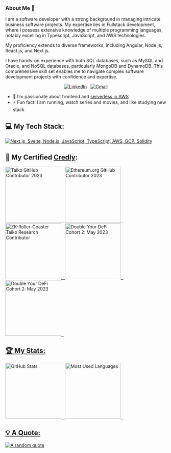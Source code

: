 ### About Me 👋

I am a software developer with a strong background in managing intricate business software projects. My expertise lies in Fullstack development, where I possess extensive knowledge of multiple programming languages, notably excelling in Typescript, JavaScript, and AWS technologies. 

My proficiency extends to diverse frameworks, including Angular, Node.js, React.js, and Next js. 

I have hands-on experience with both SQL databases, such as MySQL and Oracle, and NoSQL databases, particularly MongoDB and DynamoDB. This comprehensive skill set enables me to navigate complex software development projects with confidence and expertise.

<div align="center">
  
[![LinkedIn](https://skillicons.dev/icons?i=linkedin)](https://www.linkedin.com/in/brahian-stiven-zapata-nuñez-00234468/) &nbsp;
[![Gmail](https://skillicons.dev/icons?i=gmail)](mailto:brahian.zapata@gmail.com?subject=Hello%20Brahian,%20From%20Github)

</div>

<!--
- 🔭 I’m currently working at [P33R Finance](https://www.linkedin.com/company/p33r-finance/) 
-->
- 🌱 I’m passionate about frontend and [serverless in AWS](https://aws.amazon.com/serverless/)
- ⚡ Fun fact: I am running, watch series and movies, and like studying new stack


## 💻 My Tech Stack:

[![Next.js, Svelte, Node.js, JavaScript, TypeScript, AWS, GCP, Solidity](https://skillicons.dev/icons?i=next,svelte,nodejs,js,ts,aws,gcp,solidity)](https://skillicons.dev)

## 🤝 My Certified [Credly](https://www.credly.com/users/brahian-stiven-zapata-nunez/badges):

<p>
    <a target="_blank"href="https://www.credly.com/badges/30cab22e-42f6-4410-9536-7bb30863feb0"><img height=175 alt="Taiko GitHub Contributor 2023" src="https://images.credly.com/size/340x340/images/b9feab85-1a43-4f6c-99a5-631b88d5461b/image.png" />&nbsp;&nbsp;
    <a target="_blank"href="https://www.credly.com/badges/e6459090-e505-41a2-b522-f5e334255ced"><img height=175 alt="Ethereum.org GitHub Contributor 2023" src="https://images.credly.com/size/340x340/images/0e284c3f-5164-4b21-8660-0d84737941bc/image.png" />&nbsp;&nbsp;
    <a target="_blank"href="https://www.credly.com/badges/01be73f1-5573-40cd-9913-b3a3aff14a8a"><img height=175 alt="ZK-Roller-Coaster Taiko Research Contributor" src="https://images.credly.com/size/340x340/images/00634f82-b07f-4bbd-a6bb-53de397fc3a6/image.png" />&nbsp;&nbsp;
    <a target="_blank" href="https://www.credly.com/badges/6bb20891-9d46-4ed7-a789-ca64bc4c7ef3"><img height=175 alt="Double Your DeFi Cohort 2: May 2023" src="https://images.credly.com/size/340x340/images/4e3d6f9f-55d7-4ea7-b0e6-f4d4ff543e22/image.png" />&nbsp;&nbsp;
      <a target="_blank" href="https://www.credly.com/badges/6e36fbcb-001d-417c-97db-4b38880759fa"><img height=175 alt="Double Your DeFi Cohort 2: May 2023" src="https://images.credly.com/size/340x340/images/f5cf37e4-6ebd-4067-96a9-b26d04f51ff7/CertiProf-Badge-LLL.png" />&nbsp;&nbsp;
</p>


## 🏆 My Stats:

<p>
    <img height=175 alt="GitHub Stats" src="https://github-readme-stats.vercel.app/api?username=brahianzapata&show_icons=true&count_private=true&theme=dark" />&nbsp;&nbsp;
    <img height=175 alt="Most Used Languages" src="https://github-readme-stats.vercel.app/api/top-langs/?username=brahianzapata&layout=compact&theme=dark" />&nbsp;&nbsp;
</p>

## 💡 A Quote:

[![A random quote](https://quotes-github-readme.vercel.app/api?type=horizontal&theme=dark)](https://github.com/piyushsuthar/github-readme-quotes)


<!--
**brahianzapata/brahianzapata** is a ✨ _special_ ✨ repository because its `README.md` (this file) appears on your GitHub profile.

Here are some ideas to get you started:

- 🔭 I’m currently working on ...
- 🌱 I’m currently learning ...
- 👯 I’m looking to collaborate on ...
- 🤔 I’m looking for help with ...
- 💬 Ask me about ...
- 📫 How to reach me: ...
- 😄 Pronouns: ...
- ⚡ Fun fact: ...
-->
